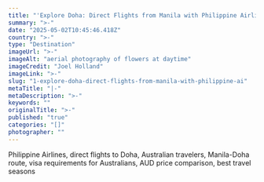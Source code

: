 ```yaml
---
title: "'Explore Doha: Direct Flights from Manila with Philippine Airlines'"
summary: ">-"
date: "2025-05-02T10:45:46.418Z"
country: ">-"
type: "Destination"
imageUrl: ">-"
imageAlt: "aerial photography of flowers at daytime"
imageCredit: "Joel Holland"
imageLink: ">-"
slug: "1-explore-doha-direct-flights-from-manila-with-philippine-ai"
metaTitle: "|-"
metaDescription: ">-"
keywords: ""
originalTitle: ">-"
published: "true"
categories: "[]"
photographer: ""
---
```


Philippine Airlines, direct flights to Doha, Australian travelers, Manila-Doha route, visa requirements for Australians, AUD price comparison, best travel seasons
